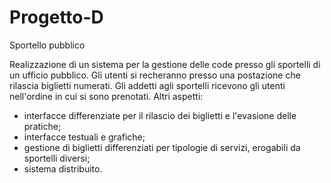 # Progetto-D
Sportello pubblico

Realizzazione di un sistema per la gestione delle code presso gli
sportelli di un ufficio pubblico. Gli utenti si recheranno presso una
postazione che rilascia biglietti numerati. Gli addetti agli sportelli
ricevono gli utenti nell'ordine in cui si sono prenotati. Altri aspetti:
- interfacce differenziate per il rilascio dei biglietti e l'evasione delle
pratiche;
- interfacce testuali e grafiche;
- gestione di biglietti differenziati per tipologie di servizi, erogabili da
sportelli diversi;
- sistema distribuito.
